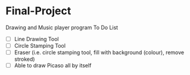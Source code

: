 # Final-Project
Drawing and Music player program
To Do List
- [ ] Line Drawing Tool
- [ ] Circle Stamping Tool
- [ ] Eraser (i.e. circle stamping tool, fill with background (colour), remove stroked)
- [ ] Able to draw Picaso all by itself
